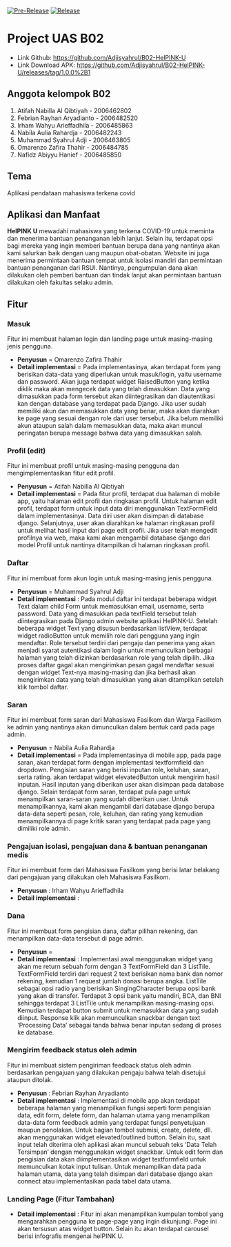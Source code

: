 [![Pre-Release](https://github.com/Adjisyahrul/B02-HelPINK-U/actions/workflows/pre-release.yml/badge.svg)](https://github.com/Adjisyahrul/B02-HelPINK-U/actions/workflows/pre-release.yml)
[![Release](https://github.com/Adjisyahrul/B02-HelPINK-U/actions/workflows/release.yml/badge.svg)](https://github.com/Adjisyahrul/B02-HelPINK-U/actions/workflows/release.yml)

<!-- HelPINK U -->

# Project UAS B02
- Link Github: https://github.com/Adjisyahrul/B02-HelPINK-U
- Link Download APK: https://github.com/Adjisyahrul/B02-HelPINK-U/releases/tag/1.0.0%2B1

## Anggota kelompok B02

1. Atifah Nabilla Al Qibtiyah - 2006462802
2. Febrian Rayhan Aryadianto - 2006482520
3. Irham Wahyu Arieffadhila - 2006485863
4. Nabila Aulia Rahardja - 2006482243
5. Muhammad Syahrul Adji - 2006463805
6. Omarenzo Zafira Thahir - 2006484785
7. Nafidz Abiyyu Hanief - 2006485850

## Tema 
Aplikasi pendataan mahasiswa terkena covid 

## Aplikasi dan Manfaat
**HelPINK U** mewadahi mahasiswa yang terkena COVID-19 untuk meminta dan menerima bantuan penanganan lebih lanjut. Selain itu, terdapat opsi bagi mereka yang ingin memberi bantuan berupa dana yang nantinya akan kami salurkan baik dengan uang maupun obat-obatan. Website ini juga menerima permintaan bantuan tempat untuk isolasi mandiri dan permintaan bantuan penanganan dari RSUI. Nantinya, pengumpulan dana akan dilakukan oleh pemberi bantuan dan tindak lanjut akan permintaan bantuan dilakukan oleh fakultas selaku admin.

## Fitur
### Masuk
Fitur ini membuat halaman login dan landing page untuk masing-masing jenis pengguna.
- **Penyusun** = Omarenzo Zafira Thahir
- **Detail implementasi** =
Pada implementasinya, akan terdapat form yang berisikan data-data yang diperlukan untuk masuk/login, yaitu username dan password. Akan juga terdapat widget RaisedButton yang ketika diklik maka akan mengecek data yang telah dimasukkan. Data yang dimasukkan pada form tersebut akan diintegrasikan dan diautentikasi kan dengan database yang terdapat pada Django. Jika user sudah memiliki akun dan memasukkan data yang benar, maka akan diarahkan ke page yang sesuai dengan role dari user tersebut. Jika belum memiliki akun ataupun salah dalam memasukkan data, maka akan muncul peringatan berupa message bahwa data yang dimasukkan salah.

### Profil (edit)
Fitur ini membuat profil untuk masing-masing pengguna dan mengimplementasikan fitur edit profil.
- **Penyusun** = Atifah Nabilla Al Qibtiyah
- **Detail implementasi** =
Pada fitur profil, terdapat dua halaman di mobile app, yaitu halaman edit profil dan ringkasan profil. Untuk halaman edit profil, terdapat form untuk input data diri menggunakan TextFormField dalam implementasinya. Data diri user akan disimpan di database django. Selanjutnya, user akan diarahkan ke halaman ringkasan profil untuk melihat hasil input dari page edit profil. Jika user telah mengedit profilnya via web, maka kami akan mengambil database django dari model Profil untuk nantinya ditampilkan di halaman ringkasan profil. 

### Daftar
Fitur ini membuat form akun login untuk masing-masing jenis pengguna.
- **Penyusun** = Muhammad Syahrul Adji
- **Detail implementasi** : 
Pada modul daftar ini terdapat beberapa widget Text dalam child Form untuk memasukkan email, username, serta password. Data yang dimasukkan pada textField tersebut telah diintegrasikan pada Django admin website aplikasi HelPINK-U. Setelah beberapa widget Text yang disusun berdasarkan listView, terdapat widget radioButton untuk memilih role dari pengguna yang ingin mendaftar. Role tersebut terdiri dari pengaju dan penerima yang akan menjadi syarat autentikasi dalam login untuk memunculkan berbagai halaman yang telah diizinkan berdasarkan role yang telah dipilih. Jika proses daftar gagal akan mengirimkan pesan gagal mendaftar sesuai dengan widget Text-nya masing-masing dan jika berhasil akan mengirimkan data yang telah dimasukkan yang akan ditampilkan setelah klik tombol daftar.

### Saran
Fitur ini membuat form saran dari Mahasiswa Fasilkom dan Warga Fasilkom ke admin yang nantinya akan dimunculkan dalam bentuk card pada page admin.
- **Penyusun** = Nabila Aulia Rahardja
- **Detail implementasi** =
Pada implementasinya di mobile app, pada page saran, akan terdapat form dengan implementasi textformfield dan dropdown. Pengisian saran yang berisi inputan role, keluhan, saran, serta rating. akan terdapat widget elevatedButton untuk mengirim hasil inputan. Hasil inputan yang diberikan user akan disimpan pada database django. Selain terdapat form saran, terdapat pula page untuk menampilkan saran-saran yang sudah diberikan user. Untuk menampilkannya, kami akan mengambil dari database django berupa data-data seperti pesan, role, keluhan, dan rating yang kemudian menampilkannya di page kritik saran yang terdapat pada page yang dimiliki role admin.

### Pengajuan isolasi, pengajuan dana & bantuan penanganan medis
Fitur ini membuat form dari Mahasiswa Fasilkom yang berisi latar belakang dari pengajuan yang dilakukan oleh Mahasiswa Fasilkom.
- **Penyusun** : Irham Wahyu Arieffadhila
- **Detail implementasi** :

### Dana
Fitur ini membuat form pengisian dana, daftar pilihan rekening, dan menampilkan data-data tersebut di page admin.
- **Penyusun** =
- **Detail implementasi** :
Implementasi awal menggunakan widget yang akan me return sebuah form dengan 3 TextFormField dan 3 ListTile. TextFormField terdiri dari request 2 text berisikan nama bank dan nomor rekening, kemudian 1 request jumlah donasi berupa angka. ListTile sebagai opsi radio yang berisikan SingingCharacter berupa opsi bank yang akan di transfer. Terdapat 3 opsi bank yaitu mandiri, BCA, dan BNI sehingga terdapat 3 ListTile untuk menampilkan masing-masing opsi. Kemudian terdapat button submit untuk memasukkan data yang sudah diinput. Response klik akan memunculkan snackbar dengan text ‘Processing Data’ sebagai tanda bahwa benar inputan sedang di proses ke database. 

### Mengirim feedback status oleh admin
Fitur ini membuat sistem pengiriman feedback status oleh admin berdasarkan pengajuan yang dilakukan pengaju bahwa telah disetujui ataupun ditolak.
- **Penyusun** : Febrian Rayhan Aryadianto
- **Detail implementasi** : 
Implementasi di mobile app akan terdapat beberapa halaman yang menampilkan fungsi seperti form pengisian data, edit form, delete form, dan halaman utama yang menampilkan data-data form feedback admin yang terdapat fungsi penyetujuan maupun penolakan. Untuk bagian tombol submisi, create, delete, dll. akan menggunakan widget elevated/outlined button. Selain itu, saat input telah diterima oleh aplikasi akan muncul sebuah teks ‘Data Telah <insertuserhere> Tersimpan’  dengan menggunakan widget snackbar. Untuk edit form dan pengisian data akan diimplementasikan widget textformfield untuk memunculkan kotak input tulisan. Untuk menampilkan data pada halaman utama, data yang telah disimpan dari database django akan connect atau implementasikan pada tabel data utama.

### Landing Page (Fitur Tambahan)
- **Detail implementasi** : 
Fitur ini akan menampilkan kumpulan tombol yang mengarahkan pengguna ke page-page yang ingin dikunjungi. Page ini akan tersusun atas widget button. Selain itu akan terdapat carousel berisi infografis mengenai helPINK U.


